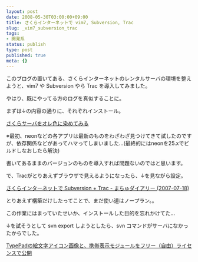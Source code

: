 ```yaml
---
layout: post
date: 2008-05-30T03:00:00+09:00
title: さくらインターネットで vim7, Subversion, Trac
slug: _vim7_subversion_trac
tags:
- 開発系
status: publish
type: post
published: true
meta: {}
---
```

このブログの置いてある、さくらインターネットのレンタルサーバの環境を整えようと、vim7 や Subversion やら Trac を導入してみました。

やはり、既にやってる方のログを真似することに。

まずは↓の内容の通りに、それぞれインストール。

<a href="http://www.ruche-home.net/sakura.html">さくらサーバをオレ色に染めてみる</a>

※最初、neonなどの各アプリは最新のものをわざわざ見つけてきて試したのですが、依存関係などがあってハマってしまいました...(最終的にはneonを25.xでビルドしなおしたら解決)

書いてあるままのバージョンのものを導入すれば問題ないのではと思います。

で、Tracがとりあえずブラウザで見えるようになったら、↓を見ながら設定。

<a href="http://www.machu.jp/diary/20070718.html#p01">さくらインターネットで Subversion + Trac - まちゅダイアリー (2007-07-18)</a>

とりあえず構築だけしたってことで、まだ使い道はノープラン。。

<!--more-->
この作業にはまっていたせいか、インストールした目的を忘れかけてた...

↓を試そうとして svn export しようとしたら、svn コマンドがサーバになかったからでした。

<a href="http://start.typepad.jp/typecast/">TypePadの絵文字アイコン画像と、携帯表示モジュールをフリー（自由）ライセンスで公開</a>

